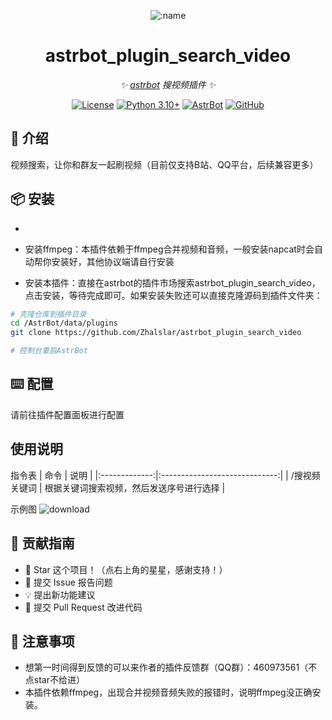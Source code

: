 
<div align="center">

![:name](https://count.getloli.com/@astrbot_plugin_search_video?name=astrbot_plugin_search_video&theme=minecraft&padding=6&offset=0&align=top&scale=1&pixelated=1&darkmode=auto)


# astrbot_plugin_search_video

_✨ [astrbot](https://github.com/AstrBotDevs/AstrBot) 搜视频插件 ✨_  

[![License](https://img.shields.io/badge/License-MIT-green.svg)](https://opensource.org/licenses/MIT)
[![Python 3.10+](https://img.shields.io/badge/Python-3.10%2B-blue.svg)](https://www.python.org/)
[![AstrBot](https://img.shields.io/badge/AstrBot-3.4%2B-orange.svg)](https://github.com/Soulter/AstrBot)
[![GitHub](https://img.shields.io/badge/作者-Zhalslar-blue)](https://github.com/Zhalslar)

</div>

## 🤝 介绍

视频搜索，让你和群友一起刷视频（目前仅支持B站、QQ平台，后续兼容更多）

## 📦 安装
-
- 安装ffmpeg：本插件依赖于ffmpeg合并视频和音频，一般安装napcat时会自动帮你安装好，其他协议端请自行安装

- 安装本插件：直接在astrbot的插件市场搜索astrbot_plugin_search_video，点击安装，等待完成即可。如果安装失败还可以直接克隆源码到插件文件夹：

```bash
# 克隆仓库到插件目录
cd /AstrBot/data/plugins
git clone https://github.com/Zhalslar/astrbot_plugin_search_video

# 控制台重启AstrBot
```

## ⌨️ 配置

请前往插件配置面板进行配置

## 使用说明

指令表
|     命令      |      说明       |
|:-------------:|:-----------------------------:|
| /搜视频 关键词     | 根据关键词搜索视频，然后发送序号进行选择  |

示例图
![download](https://github.com/user-attachments/assets/8d2fe20d-bf74-4411-b96c-0ab8da2a5910)


## 👥 贡献指南

- 🌟 Star 这个项目！（点右上角的星星，感谢支持！）
- 🐛 提交 Issue 报告问题
- 💡 提出新功能建议
- 🔧 提交 Pull Request 改进代码

## 📌 注意事项

- 想第一时间得到反馈的可以来作者的插件反馈群（QQ群）：460973561（不点star不给进）
- 本插件依赖ffmpeg，出现合并视频音频失败的报错时，说明ffmpeg没正确安装。
